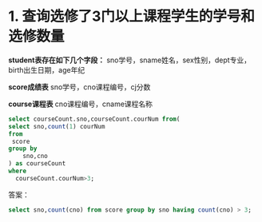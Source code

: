 
# 1. 查询选修了3门以上课程学生的学号和选修数量
**student表存在如下几个字段：**
sno学号，sname姓名，sex性别，dept专业，birth出生日期，age年纪

**score成绩表**
sno学号，cno课程编号，cj分数

**course课程表**
cno课程编号，cname课程名称

``` sql
select courseCount.sno,courseCount.courNum from(
select sno,count(1) courNum
from 
 score
group by 
	sno,cno
) as courseCount
where 
  courseCount.courNum>3;
```
答案：
```sql
select sno,count(cno) from score group by sno having count(cno) > 3;
```